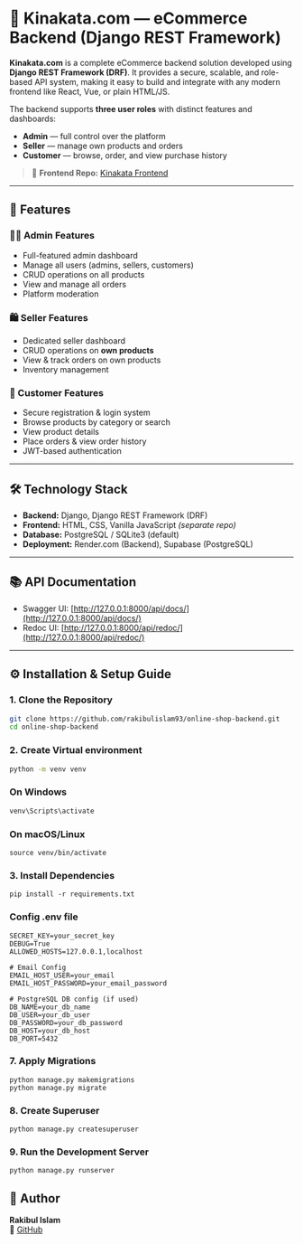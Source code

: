 # 🛒 Kinakata.com — eCommerce Backend (Django REST Framework)

**Kinakata.com** is a complete eCommerce backend solution developed using **Django REST Framework (DRF)**. It provides a secure, scalable, and role-based API system, making it easy to build and integrate with any modern frontend like React, Vue, or plain HTML/JS.

The backend supports **three user roles** with distinct features and dashboards:

- **Admin** — full control over the platform
- **Seller** — manage own products and orders
- **Customer** — browse, order, and view purchase history

> 📁 **Frontend Repo:** [Kinakata Frontend](https://github.com/rakibulislam93/online-shop-frontend)

---

## 🚀 Features

### 🧑‍💼 Admin Features
- Full-featured admin dashboard
- Manage all users (admins, sellers, customers)
- CRUD operations on all products
- View and manage all orders
- Platform moderation

### 🛍️ Seller Features
- Dedicated seller dashboard
- CRUD operations on **own products**
- View & track orders on own products
- Inventory management

### 👤 Customer Features
- Secure registration & login system
- Browse products by category or search
- View product details
- Place orders & view order history
- JWT-based authentication

---

## 🛠️ Technology Stack

- **Backend:** Django, Django REST Framework (DRF)  
- **Frontend:** HTML, CSS, Vanilla JavaScript *(separate repo)*  
- **Database:** PostgreSQL / SQLite3 (default)  
- **Deployment:** Render.com (Backend), Supabase (PostgreSQL)  

---

## 📚 API Documentation

- Swagger UI: [http://127.0.0.1:8000/api/docs/](http://127.0.0.1:8000/api/docs/)
- Redoc UI: [http://127.0.0.1:8000/api/redoc/](http://127.0.0.1:8000/api/redoc/)

---

## ⚙️ Installation & Setup Guide

### 1. Clone the Repository

```bash
git clone https://github.com/rakibulislam93/online-shop-backend.git
cd online-shop-backend
```
### 2. Create Virtual environment
```bash
python -m venv venv
```
### On Windows
```bash
venv\Scripts\activate
```
### On macOS/Linux
```
source venv/bin/activate
```
### 3. Install Dependencies
```
pip install -r requirements.txt
```
   
### Config .env file
```
SECRET_KEY=your_secret_key
DEBUG=True
ALLOWED_HOSTS=127.0.0.1,localhost

# Email Config
EMAIL_HOST_USER=your_email
EMAIL_HOST_PASSWORD=your_email_password

# PostgreSQL DB config (if used)
DB_NAME=your_db_name
DB_USER=your_db_user
DB_PASSWORD=your_db_password
DB_HOST=your_db_host
DB_PORT=5432
```
   
### 7. Apply Migrations
```
python manage.py makemigrations
python manage.py migrate
```
### 8. Create Superuser
```
python manage.py createsuperuser
```
   
### 9. Run the Development Server
```
python manage.py runserver
```

## 👤 Author

**Rakibul Islam**  
🔗 [GitHub](https://github.com/rakibulislam93) 
   
